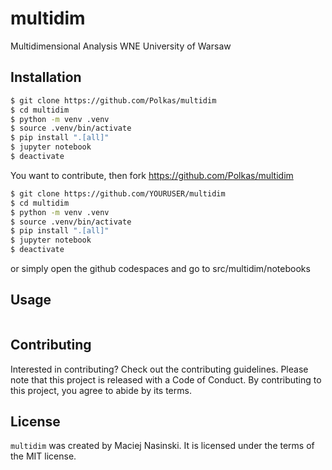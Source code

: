 # multidim

Multidimensional Analysis WNE University of Warsaw

## Installation

```bash
$ git clone https://github.com/Polkas/multidim
$ cd multidim
$ python -m venv .venv
$ source .venv/bin/activate
$ pip install ".[all]"
$ jupyter notebook
$ deactivate
```

You want to contribute, then fork https://github.com/Polkas/multidim

```bash
$ git clone https://github.com/YOURUSER/multidim
$ cd multidim
$ python -m venv .venv
$ source .venv/bin/activate
$ pip install ".[all]"
$ jupyter notebook
$ deactivate
```

or simply open the github codespaces and go to src/multidim/notebooks

## Usage

```

```

## Contributing

Interested in contributing? Check out the contributing guidelines. Please note that this project is released with a Code of Conduct. By contributing to this project, you agree to abide by its terms.

## License

`multidim` was created by Maciej Nasinski. It is licensed under the terms of the MIT license.
